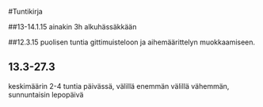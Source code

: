 #Tuntikirja

##13-14.1.15
ainakin 3h alkuhässäkkään

##12.3.15
puolisen tuntia gittimuisteloon ja aihemäärittelyn muokkaamiseen.

## 13.3-27.3
keskimäärin 2-4 tuntia päivässä, välillä enemmän välillä vähemmän, sunnuntaisin lepopäivä

